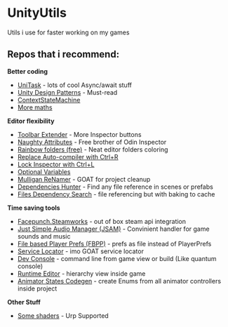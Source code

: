 # UnityUtils
Utils i use for faster working on my games

## Repos that i recommend:

**Better coding**
- [UniTask](https://github.com/Cysharp/UniTask) - lots of cool Async/await stuff 
- [Unity Design Patterns](https://github.com/QianMo/Unity-Design-Pattern) - Must-read
- [ContextStateMachine](https://github.com/MeeXaSiK/ContextStateMachine) 
- [More maths](https://github.com/FreyaHolmer/Mathfs)

**Editor flexibility**
- [Toolbar Extender](https://github.com/marijnz/unity-toolbar-extender) - More Inspector buttons
- [Naughty Attributes](https://github.com/dbrizov/NaughtyAttributes) - Free brother of Odin Inspector
- [Rainbow folders (free)](https://github.com/PhannGor/unity3d-rainbow-folders) - Neat editor folders coloring
- [Replace Auto-compiler with Ctrl+R](https://github.com/AwixStudio/DisableAutoCompiler)
- [Lock Inspector with Ctrl+L](https://github.com/SolidAlloy/EasyShortcutLockInspector)
- [Optional Variables](https://gist.github.com/aarthificial/f2dbb58e4dbafd0a93713a380b9612af)
- [Mulligan ReNamer](https://github.com/redbluegames/unity-mulligan-renamer) - GOAT for project cleanup
- [Dependencies Hunter](https://github.com/AlexeyPerov/Unity-Dependencies-Hunter) - Find any file reference in scenes or prefabs
- [Files Dependency Search](https://github.com/Facepunch/WhatUsesThis) - file referencing but with baking to cache 

**Time saving tools**
- [Facepunch.Steamworks](https://github.com/Facepunch/Facepunch.Steamworks) - out of box steam api integration
- [Just Simple Audio Manager (JSAM)](https://github.com/jackyyang09/Simple-Unity-Audio-Manager) - Convinient handler for game sounds and music
- [File based Player Prefs (FBPP)](https://github.com/richardelms/FileBasedPlayerPrefs) - prefs as file instead of PlayerPrefs
- [Service Locator](https://github.com/Claytonious/Frictionless) - imo GOAT service locator
- [Dev Console](https://github.com/anarkila/DeveloperConsole) - command line from game view or build (Like quantum console)
- [Runtime Editor](https://github.com/yasirkula/UnityRuntimeInspector) - hierarchy view inside game
- [Animator States Codegen](https://github.com/SLiGerr/Animator-Enum-Codegen) - create Enums from all animator controllers inside project 

**Other Stuff**
- [Some shaders](https://github.com/adrian-miasik/unity-shaders) - Urp Supported

